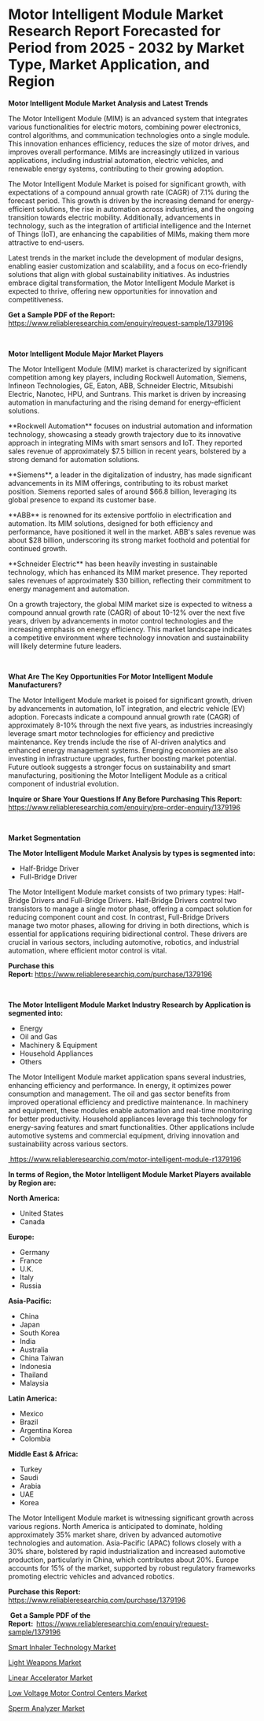 <p><h1>Motor Intelligent Module Market Research Report Forecasted for Period from 2025 -  2032 by Market Type, Market Application, and Region</h1></p><p><strong>Motor Intelligent Module Market Analysis and Latest Trends</strong></p>
<p><p>The Motor Intelligent Module (MIM) is an advanced system that integrates various functionalities for electric motors, combining power electronics, control algorithms, and communication technologies onto a single module. This innovation enhances efficiency, reduces the size of motor drives, and improves overall performance. MIMs are increasingly utilized in various applications, including industrial automation, electric vehicles, and renewable energy systems, contributing to their growing adoption.</p><p>The Motor Intelligent Module Market is poised for significant growth, with expectations of a compound annual growth rate (CAGR) of 7.1% during the forecast period. This growth is driven by the increasing demand for energy-efficient solutions, the rise in automation across industries, and the ongoing transition towards electric mobility. Additionally, advancements in technology, such as the integration of artificial intelligence and the Internet of Things (IoT), are enhancing the capabilities of MIMs, making them more attractive to end-users.</p><p>Latest trends in the market include the development of modular designs, enabling easier customization and scalability, and a focus on eco-friendly solutions that align with global sustainability initiatives. As industries embrace digital transformation, the Motor Intelligent Module Market is expected to thrive, offering new opportunities for innovation and competitiveness.</p></p>
<p><strong>Get a Sample PDF of the Report:&nbsp;</strong> <a href="https://www.reliableresearchiq.com/enquiry/request-sample/1379196?utm_campaign=1159&utm_medium=2&utm_source=Github&utm_content=ia&utm_term=11042025&utm_id=motor-intelligent-module">https://www.reliableresearchiq.com/enquiry/request-sample/1379196</a></p>
<p>&nbsp;</p>
<p><strong>Motor Intelligent Module Major Market Players</strong></p>
<p><p>The Motor Intelligent Module (MIM) market is characterized by significant competition among key players, including Rockwell Automation, Siemens, Infineon Technologies, GE, Eaton, ABB, Schneider Electric, Mitsubishi Electric, Nanotec, HPU, and Suntrans. This market is driven by increasing automation in manufacturing and the rising demand for energy-efficient solutions.</p><p>**Rockwell Automation** focuses on industrial automation and information technology, showcasing a steady growth trajectory due to its innovative approach in integrating MIMs with smart sensors and IoT. They reported sales revenue of approximately $7.5 billion in recent years, bolstered by a strong demand for automation solutions.</p><p>**Siemens**, a leader in the digitalization of industry, has made significant advancements in its MIM offerings, contributing to its robust market position. Siemens reported sales of around $66.8 billion, leveraging its global presence to expand its customer base.</p><p>**ABB** is renowned for its extensive portfolio in electrification and automation. Its MIM solutions, designed for both efficiency and performance, have positioned it well in the market. ABB's sales revenue was about $28 billion, underscoring its strong market foothold and potential for continued growth.</p><p>**Schneider Electric** has been heavily investing in sustainable technology, which has enhanced its MIM market presence. They reported sales revenues of approximately $30 billion, reflecting their commitment to energy management and automation.</p><p>On a growth trajectory, the global MIM market size is expected to witness a compound annual growth rate (CAGR) of about 10-12% over the next five years, driven by advancements in motor control technologies and the increasing emphasis on energy efficiency. This market landscape indicates a competitive environment where technology innovation and sustainability will likely determine future leaders.</p></p>
<p>&nbsp;</p>
<p><strong>What Are The Key Opportunities For Motor Intelligent Module Manufacturers?</strong></p>
<p><p>The Motor Intelligent Module market is poised for significant growth, driven by advancements in automation, IoT integration, and electric vehicle (EV) adoption. Forecasts indicate a compound annual growth rate (CAGR) of approximately 8-10% through the next five years, as industries increasingly leverage smart motor technologies for efficiency and predictive maintenance. Key trends include the rise of AI-driven analytics and enhanced energy management systems. Emerging economies are also investing in infrastructure upgrades, further boosting market potential. Future outlook suggests a stronger focus on sustainability and smart manufacturing, positioning the Motor Intelligent Module as a critical component of industrial evolution.</p></p>
<p><strong>Inquire or Share Your Questions If Any Before Purchasing This Report:</strong> <a href="https://www.reliableresearchiq.com/enquiry/pre-order-enquiry/1379196?utm_campaign=1159&utm_medium=2&utm_source=Github&utm_content=ia&utm_term=11042025&utm_id=motor-intelligent-module">https://www.reliableresearchiq.com/enquiry/pre-order-enquiry/1379196</a></p>
<p>&nbsp;</p>
<p><strong>Market Segmentation</strong></p>
<p><strong>The Motor Intelligent Module Market Analysis by types is segmented into:</strong></p>
<p><ul><li>Half-Bridge Driver</li><li>Full-Bridge Driver</li></ul></p>
<p><p>The Motor Intelligent Module market consists of two primary types: Half-Bridge Drivers and Full-Bridge Drivers. Half-Bridge Drivers control two transistors to manage a single motor phase, offering a compact solution for reducing component count and cost. In contrast, Full-Bridge Drivers manage two motor phases, allowing for driving in both directions, which is essential for applications requiring bidirectional control. These drivers are crucial in various sectors, including automotive, robotics, and industrial automation, where efficient motor control is vital.</p></p>
<p><strong>Purchase this Report:&nbsp;</strong><a href="https://www.reliableresearchiq.com/purchase/1379196?utm_campaign=1159&utm_medium=2&utm_source=Github&utm_content=ia&utm_term=11042025&utm_id=motor-intelligent-module">https://www.reliableresearchiq.com/purchase/1379196</a></p>
<p>&nbsp;</p>
<p><strong>The Motor Intelligent Module Market Industry Research by Application is segmented into:</strong></p>
<p><ul><li>Energy</li><li>Oil and Gas</li><li>Machinery & Equipment</li><li>Household Appliances</li><li>Others</li></ul></p>
<p><p>The Motor Intelligent Module market application spans several industries, enhancing efficiency and performance. In energy, it optimizes power consumption and management. The oil and gas sector benefits from improved operational efficiency and predictive maintenance. In machinery and equipment, these modules enable automation and real-time monitoring for better productivity. Household appliances leverage this technology for energy-saving features and smart functionalities. Other applications include automotive systems and commercial equipment, driving innovation and sustainability across various sectors.</p></p>
<p><a href="https://www.reliableresearchiq.com/motor-intelligent-module-r1379196?utm_campaign=1159&utm_medium=2&utm_source=Github&utm_content=ia&utm_term=11042025&utm_id=motor-intelligent-module">&nbsp;https://www.reliableresearchiq.com/motor-intelligent-module-r1379196</a></p>
<p><strong>In terms of Region, the Motor Intelligent Module Market Players available by Region are:</strong></p>
<p>
    <p> <strong> North America: </strong>
        <ul>
            <li>United States</li>
            <li>Canada</li>
        </ul>
        </p> 
    <p> <strong> Europe: </strong>
        <ul>
            <li>Germany</li>
            <li>France</li>
            <li>U.K.</li>
            <li>Italy</li>
            <li>Russia</li>
        </ul>
        </p> 
    <p> <strong> Asia-Pacific: </strong>
        <ul>
            <li>China</li>
            <li>Japan</li>
            <li>South Korea</li>
            <li>India</li>
            <li>Australia</li>
            <li>China Taiwan</li>
            <li>Indonesia</li>
            <li>Thailand</li>
            <li>Malaysia</li>
        </ul>
        </p> 
    <p> <strong> Latin America: </strong>
        <ul>
            <li>Mexico</li>
            <li>Brazil</li>
            <li>Argentina Korea</li>
            <li>Colombia</li>
        </ul>
        </p> 
    <p> <strong> Middle East & Africa: </strong>
        <ul>
            <li>Turkey</li>
            <li>Saudi</li>
            <li>Arabia</li>
            <li>UAE</li>
            <li>Korea</li>
        </ul>
    </p>
    </p>
<p><p>The Motor Intelligent Module market is witnessing significant growth across various regions. North America is anticipated to dominate, holding approximately 35% market share, driven by advanced automotive technologies and automation. Asia-Pacific (APAC) follows closely with a 30% share, bolstered by rapid industrialization and increased automotive production, particularly in China, which contributes about 20%. Europe accounts for 15% of the market, supported by robust regulatory frameworks promoting electric vehicles and advanced robotics.</p></p>
<p><strong>Purchase this Report: </strong><a href="https://www.reliableresearchiq.com/purchase/1379196?utm_campaign=1159&utm_medium=2&utm_source=Github&utm_content=ia&utm_term=11042025&utm_id=motor-intelligent-module">https://www.reliableresearchiq.com/purchase/1379196</a></p>
<p>&nbsp;<strong>Get a Sample PDF of the Report:&nbsp;&nbsp;</strong><a href="https://www.reliableresearchiq.com/enquiry/request-sample/1379196?utm_campaign=1159&utm_medium=2&utm_source=Github&utm_content=ia&utm_term=11042025&utm_id=motor-intelligent-module">https://www.reliableresearchiq.com/enquiry/request-sample/1379196</a></p>
<p><strong></strong></p>
<p><p><a href="https://www.linkedin.com/pulse/global-smart-inhaler-technology-market-report-2025-2032-ofeke?utm_campaign=1159&utm_medium=2&utm_source=Github&utm_content=ia&utm_term=11042025&utm_id=motor-intelligent-module">Smart Inhaler Technology Market</a></p><p><a href="https://github.com/aertsfecto0h/Market-Research-Report-List-1/blob/main/light-weapons-market.md?utm_campaign=1159&utm_medium=2&utm_source=Github&utm_content=ia&utm_term=11042025&utm_id=motor-intelligent-module">Light Weapons Market</a></p><p><a href="https://www.linkedin.com/pulse/overview-linear-accelerator-market-competitive-landscape-lgole?utm_campaign=1159&utm_medium=2&utm_source=Github&utm_content=ia&utm_term=11042025&utm_id=motor-intelligent-module">Linear Accelerator Market</a></p><p><a href="https://github.com/barlevsebako/Market-Research-Report-List-1/blob/main/low-voltage-motor-control-centers-market.md?utm_campaign=1159&utm_medium=2&utm_source=Github&utm_content=ia&utm_term=11042025&utm_id=motor-intelligent-module">Low Voltage Motor Control Centers Market</a></p><p><a href="https://www.linkedin.com/pulse/projected-revenue-growth-sperm-analyzer-market-73-cagr-2025-swhqc?utm_campaign=1159&utm_medium=2&utm_source=Github&utm_content=ia&utm_term=11042025&utm_id=motor-intelligent-module">Sperm Analyzer Market</a></p></p>